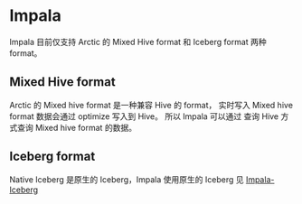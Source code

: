 # Impala
Impala 目前仅支持 Arctic 的 Mixed Hive format 和 Iceberg format 两种 format。

## Mixed Hive format
Arctic 的 Mixed hive format 是一种兼容 Hive 的 format， 实时写入 Mixed hive format 数据会通过 optimize 写入到 Hive。 所以 Impala 可以通过
查询 Hive 方式查询 Mixed hive format 的数据。

## Iceberg format
Native Iceberg 是原生的 Iceberg，Impala 使用原生的 Iceberg 见 [Impala-Iceberg](https://impala.apache.org/docs/build/html/topics/impala_iceberg.html)
